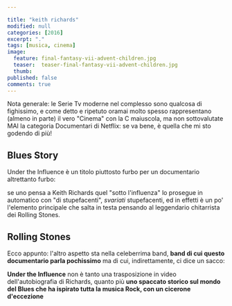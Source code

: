 ```yaml
---

title: "keith richards"
modified: null
categories: [2016]
excerpt: "."
tags: [musica, cinema]
image:
  feature: final-fantasy-vii-advent-children.jpg
  teaser:  teaser-final-fantasy-vii-advent-children.jpg
  thumb:
published: false
comments: true
---
```


Nota generale: le Serie Tv moderne nel complesso sono qualcosa di fighissimo, e come detto e ripetuto oramai molto spesso rappresentano (almeno in parte) il vero "Cinema" con la C maiuscola, ma non sottovalutate MAI la categoria Documentari di Netflix: se va bene, è quella che mi sto godendo di più!

## Blues Story

Under the Influence è un titolo piuttosto furbo per un documentario altrettanto furbo:

se uno pensa a Keith Richards quel "sotto l'influenza" lo prosegue in automatico con "di stupefacenti", _svariati_ stupefacenti, ed in effetti è un po' l'elemento principale che salta in testa pensando al leggendario chitarrista dei Rolling Stones.

## Rolling Stones

Ecco appunto: l'altro aspetto sta nella celeberrima band, **band di cui questo documentario parla pochissimo** ma di cui, indirettamente, ci dice un sacco:

**Under the Influence** non è tanto una trasposizione in video dell'autobiografia di Richards, quanto più **uno spaccato storico sul mondo del Blues che ha ispirato tutta la musica Rock, con un cicerone d'eccezione**
